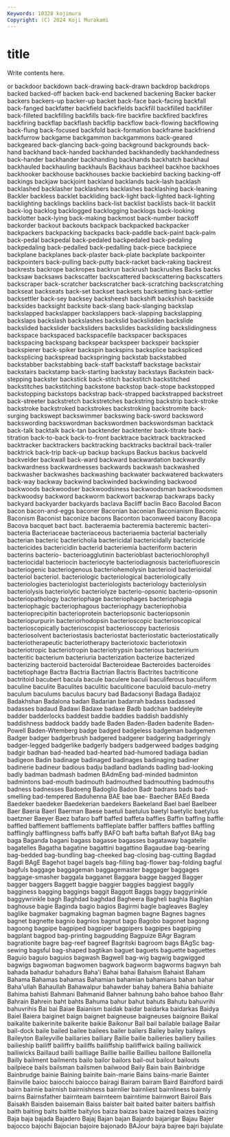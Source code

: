 ```yaml
---
Keywords: 10328 kojimura
Copyright: (C) 2024 Koji Murakami
---
```


# title

Write contents here.



or backdoor backdown back-drawing back-drawn backdrop backdrops backed backed-off
backen back-end backened backening Backer backer backers backers-up backer-up backet
back-face back-facing backfall back-fanged backfatter backfield backfields backfill backfilled backfiller
back-filleted backfilling backfills back-fire backfire backfired backfires backfiring backflap backflash
backflip backflow back-flowing backflowing back-flung back-focused backfold back-formation backframe backfriend
backfurrow backgame backgammon backgammons back-geared backgeared back-glancing back-going background backgrounds
back-hand backhand back-handed backhanded backhandedly backhandedness back-hander backhander backhanding backhands
backhatch backhaul backhauled backhauling backhauls Backhaus backheel backhoe backhoes backhooker
backhouse backhouses backie backiebird backing backing-off backings backjaw backjoint backland
backlands back-lash backlash backlashed backlasher backlashers backlashes backlashing back-leaning Backler
backless backlet backliding back-light back-lighted back-lighting backlighting backlings backlins back-list
backlist backlists back-lit backlit back-log backlog backlogged backlogging backlogs back-looking
backlotter back-lying back-making backmost back-number backoff backorder backout backouts backpack
backpacked backpacker backpackers backpacking backpacks back-paddle back-paint back-palm back-pedal backpedal
back-pedaled backpedaled back-pedaling backpedaling back-pedalled back-pedalling back-piece backpiece backplane backplanes
back-plaster back-plate backplate backpointer backpointers back-pulling back-putty back-racket back-raking backrest
backrests backrope backropes backrun backrush backrushes Backs backs backsaw backsaws
backscatter backscattered backscattering backscatters backscraper back-scratcher backscratcher back-scratching backscratching backseat
backseats back-set backset backsets backsetting back-settler backsettler back-sey backsey backsheesh
backshift backshish backside backsides backsight backsite back-slang back-slanging backslap backslapped
backslapper backslappers back-slapping backslapping backslaps backslash backslashes backslid backslidden backslide
backslided backslider backsliders backslides backsliding backslidingness backspace backspaced backspacefile backspacer
backspaces backspacing backspang backspear backspeer backspeir backspier backspierer back-spiker backspin
backspins backsplice backspliced backsplicing backspread backspringing backstab backstabbed backstabber backstabbing
back-staff backstaff backstage backstair backstairs backstamp back-starting backstay backstays Backstein
back-stepping backster backstick back-stitch backstitch backstitched backstitches backstitching backstone backstop
back-stope backstopped backstopping backstops backstrap back-strapped backstrapped backstreet back-streeter backstretch
backstretches backstring backstrip back-stroke backstroke backstroked backstrokes backstroking backstromite back-surging
backswept backswimmer backswing back-sword backsword backswording backswordman backswordmen backswordsman backtack
back-talk backtalk back-tan backtender backtenter back-titrate back-titration back-to-back back-to-front backtrace
backtrack backtracked backtracker backtrackers backtracking backtracks backtrail back-trailer backtrick back-trip
back-up backup backups Backus backus backveld backvelder backwall back-ward backward
backwardation backwardly backwardness backwardnesses backwards backwash backwashed backwasher backwashes backwashing
backwater backwatered backwaters back-way backway backwind backwinded backwinding backwood backwoods
backwoodser backwoodsiness backwoodsman backwoodsmen backwoodsy backword backworm backwort backwrap backwraps
backy backyard backyarder backyards baclava Bacliff baclin Baco Bacolod Bacon
bacon bacon-and-eggs baconer Baconian baconian Baconianism Baconic Baconism Baconist baconize
bacons Baconton baconweed bacony Bacopa Bacova bacquet bact bact. bacteraemia
bacteremia bacteremic bacteri- bacteria Bacteriaceae bacteriaceous bacteriaemia bacterial bacterially bacterian
bacteric bactericholia bactericidal bactericidally bactericide bactericides bactericidin bacterid bacteriemia bacteriform
bacterin bacterins bacterio- bacterioagglutinin bacterioblast bacteriochlorophyll bacteriocidal bacteriocin bacteriocyte bacteriodiagnosis
bacteriofluorescin bacteriogenic bacteriogenous bacteriohemolysin bacterioid bacterioidal bacteriol bacteriol. bacteriologic bacteriological
bacteriologically bacteriologies bacteriologist bacteriologists bacteriology bacteriolysin bacteriolysis bacteriolytic bacteriolyze bacterio-opsonic
bacterio-opsonin bacteriopathology bacteriophage bacteriophages bacteriophagia bacteriophagic bacteriophagous bacteriophagy bacteriophobia bacterioprecipitin
bacterioprotein bacteriopsonic bacteriopsonin bacteriopurpurin bacteriorhodopsin bacterioscopic bacterioscopical bacterioscopically bacterioscopist bacterioscopy
bacteriosis bacteriosolvent bacteriostasis bacteriostat bacteriostatic bacteriostatically bacteriotherapeutic bacteriotherapy bacteriotoxic bacteriotoxin
bacteriotropic bacteriotropin bacteriotrypsin bacterious bacteririum bacteritic bacterium bacteriuria bacterization bacterize
bacterized bacterizing bacteroid bacteroidal Bacteroideae Bacteroides bacteroides bactetiophage Bactra Bactria
Bactrian Bactris Bactrites bactriticone bactritoid bacubert bacula bacule baculere baculi
baculiferous baculiform baculine baculite Baculites baculitic baculiticone baculoid baculo-metry baculum
baculums baculus bacury bad Badacsonyi Badaga Badajoz Badakhshan Badalona badan
Badarian badarrah badass badassed badasses badaud Badawi Badaxe badaxe Badb
badchan baddeleyite badder badderlocks baddest baddie baddies baddish baddishly baddishness
baddock baddy bade Baden Baden-Baden badenite Baden-Powell Baden-Wtemberg badge badged
badgeless badgeman badgemen Badger badger badgerbrush badgered badgerer badgering badgeringly
badger-legged badgerlike badgerly badgers badgerweed badges badging badgir badhan bad-headed
bad-hearted bad-humored badiaga badian badigeon Badin badinage badinaged badinages badinaging
badiner badinerie badineur badious badju badland badlands badling bad-looking badly
badman badmash badmen BAdmEng bad-minded badminton badmintons bad-mouth badmouth badmouthed
badmouthing badmouths badness badnesses Badoeng Badoglio Badon Badr badrans bads
bad-smelling bad-tempered Baduhenna BAE bae bae- Baecher BAEd Baeda Baedeker
baedeker Baedekerian baedekers Baekeland Bael bael Baelbeer Baer Baeria Baerl
Baerman Baese baetuli baetulus baetyl baetylic baetylus baetzner Baeyer Baez
bafaro baff baffed baffeta baffies Baffin baffing baffle baffled bafflement
bafflements baffleplate baffler bafflers baffles baffling bafflingly bafflingness baffs baffy
BAFO baft bafta baftah Bafyot BAg bag baga Baganda bagani
bagass bagasse bagasses bagataway bagatelle bagatelles Bagatha bagatine bagattini bagattino
Bagaudae bag-bearing bag-bedded bag-bundling bag-cheeked bag-closing bag-cutting Bagdad Bagdi BAgE
Bagehot bagel bagels bag-filling bag-flower bag-folding bagful bagfuls baggage baggageman
baggagemaster baggager baggages baggage-smasher baggala bagganet Baggara bagge bagged Bagger
bagger baggers Baggett baggie baggier baggies baggiest baggily bagginess bagging
baggings baggit Baggott Baggs baggy baggyrinkle baggywrinkle bagh Baghdad baghdad
Bagheera Bagheli baghla Baghlan baghouse bagie Baginda bagio bagios Bagirmi
bagle bagleaves Bagley baglike bagmaker bagmaking bagman bagmen bagne Bagnes
bagnes bagnet bagnette bagnio bagnios bagnut bago Bagobo bagonet bagong
bagoong bagpipe bagpiped bagpiper bagpipers bagpipes bagpiping bagplant bagpod bag-printing
bagpudding Bagpuize BAgr Bagram bagrationite bagre bag-reef bagreef Bagritski bagroom
bags BAgSc bag-sewing bagsful bag-shaped bagtikan baguet baguets baguette baguettes
Baguio baguio baguios bagwash Bagwell bag-wig bagwig bagwigged bagwigs bagwoman
bagwomen bagwork bagworm bagworms bagwyn bah bahada bahadur bahadurs Baha'i
Bahai bahai Bahaism Bahaist Baham Bahama Bahamas bahamas Bahamian bahamian
bahamians bahan bahar Baha'ullah Bahaullah Bahawalpur bahawder bahay bahera Bahia
bahiaite Bahima bahisti Bahmani Bahmanid Bahner bahnung baho bahoe bahoo
Bahr Bahrain Bahrein baht bahts Bahuma bahur bahut bahuts Bahutu
bahuvrihi bahuvrihis Bai bai Baiae Baianism baidak baidar baidarka baidarkas
Baidya Baiel Baiera baiginet baign baignet baigneuse baigneuses baignoire Baikal
baikalite baikerinite baikerite baikie Baikonur Bail bail bailable bailage Bailar
bail-dock baile bailed bailee bailees bailer bailers Bailey bailey baileys
Baileyton Baileyville bailiaries bailiary Bailie bailie bailieries bailiery bailies bailieship
bailiff bailiffry bailiffs bailiffship bailiffwick bailing bailiwick bailiwicks Baillaud bailli
bailliage Baillie baillie Baillieu baillone Baillonella Bailly bailment bailments bailo
bailor bailors bail-out bailout bailouts bailpiece bails bailsman bailsmen bailwood
Baily Bain bain Bainbridge Bainbrudge bainie Baining bainite bain-marie Bains
bains-marie Bainter Bainville baioc baiocchi baiocco bairagi Bairam bairam Baird
Bairdford bairdi bairn bairnie bairnish bairnishness bairnlier bairnliest bairnliness bairnly
bairns Bairnsfather bairnteam bairnteem bairntime bairnwort Bairoil Bais Baisakh Baisden
baisemain Baiss baister bait baited baiter baiters baitfish baith baiting
baits baittle baitylos baiza baizas baize baized baizes baizing Baja
baja bajada Bajadero Bajaj Bajan bajan Bajardo bajarigar Bajau Bajer
bajocco bajochi Bajocian bajoire bajonado BAJour bajra bajree bajri bajulate
